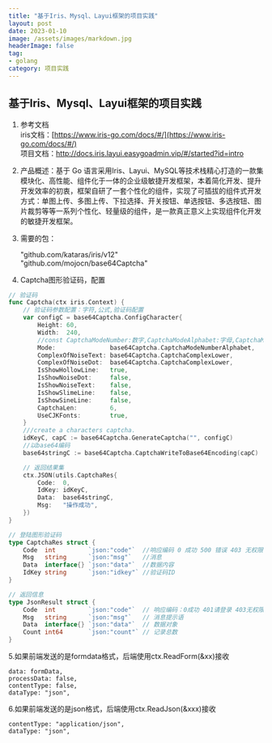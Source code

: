 ```yaml
---
title: "基于Iris、Mysql、Layui框架的项目实践"
layout: post
date: 2023-01-10
image: /assets/images/markdown.jpg
headerImage: false
tag:
- golang
category: 项目实践
---
```


##	基于Iris、Mysql、Layui框架的项目实践  

1. 参考文档  
	iris文档：[https://www.iris-go.com/docs/#/](https://www.iris-go.com/docs/#/)   
	项目文档：[http://docs.iris.layui.easygoadmin.vip/#/started?id=intro  ](http://docs.iris.layui.easygoadmin.vip/#/started?id=intro)      
2. 产品概述：基于 Go 语言采用Iris、Layui、MySQL等技术栈精心打造的一款集模块化、高性能、组件化于一体的企业级敏捷开发框架，本着简化开发、提升开发效率的初衷，框架自研了一套个性化的组件，实现了可插拔的组件式开发方式：单图上传、多图上传、下拉选择、开关按钮、单选按钮、多选按钮、图片裁剪等等一系列个性化、轻量级的组件，是一款真正意义上实现组件化开发的敏捷开发框架。  
3. 需要的包：   

	"github.com/kataras/iris/v12"   
	"github.com/mojocn/base64Captcha"   

4. Captcha图形验证码，配置

```go
// 验证码
func Captcha(ctx iris.Context) {
	// 验证码参数配置：字符,公式,验证码配置
	var configC = base64Captcha.ConfigCharacter{
		Height: 60,
		Width:  240,
		//const CaptchaModeNumber:数字,CaptchaModeAlphabet:字母,CaptchaModeArithmetic:算术,CaptchaModeNumberAlphabet:数字字母混合.
		Mode:               base64Captcha.CaptchaModeNumberAlphabet,
		ComplexOfNoiseText: base64Captcha.CaptchaComplexLower,
		ComplexOfNoiseDot:  base64Captcha.CaptchaComplexLower,
		IsShowHollowLine:   true,
		IsShowNoiseDot:     false,
		IsShowNoiseText:    false,
		IsShowSlimeLine:    false,
		IsShowSineLine:     false,
		CaptchaLen:         6,
		UseCJKFonts:        true,
	}
	///create a characters captcha.
	idKeyC, capC := base64Captcha.GenerateCaptcha("", configC)
	//以base64编码
	base64stringC := base64Captcha.CaptchaWriteToBase64Encoding(capC)

	// 返回结果集
	ctx.JSON(utils.CaptchaRes{
		Code:  0,
		IdKey: idKeyC,
		Data:  base64stringC,
		Msg:   "操作成功",
	})
}
```
```go
// 登陆图形验证码
type CaptchaRes struct {
	Code  int         `json:"code"`  //响应编码 0 成功 500 错误 403 无权限
	Msg   string      `json:"msg"`   //消息
	Data  interface{} `json:"data"`  //数据内容
	IdKey string      `json:"idkey"` //验证码ID
}
```
```go
// 返回信息
type JsonResult struct {
	Code  int         `json:"code"`  // 响应编码：0成功 401请登录 403无权限 500错误
	Msg   string      `json:"msg"`   // 消息提示语
	Data  interface{} `json:"data"`  // 数据对象
	Count int64       `json:"count"` // 记录总数
}
```

5.如果前端发送的是formdata格式，后端使用ctx.ReadForm(&xx)接收  

	data: formData,  
	processData: false,  
	contentType: false,  
	dataType: "json",  
	
6.如果前端发送的是json格式，后端使用ctx.ReadJson(&xxx)接收

	contentType: "application/json",
	dataType: "json",
	
	
	